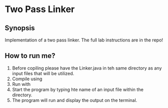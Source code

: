# Two Pass Linker

## Synopsis
Implementation of a two pass linker. The full lab instructions are in the repo!

## How to run me?
1. Before copiling please have the Linker.java in teh same directory as any input files that will be utilized.
2. Compile using <javac Linker.java>
3. Run with <java Linker>
4. Start the program by typing hte name of an input file within the directory.
5. The program will run and display the output on the terminal.
